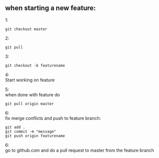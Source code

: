 ## when starting a new feature:
1:
```
git checkout master
```
2:
```
git pull
```
3:
```
git checkout -b featurename
```
4:  
Start working on feature  

5:  
when done with feature do
```
git pull origin master
```
6:  
fix merge conflicts and push to feature branch:
```
git add .
git commit -m "message"
git push origin featurename
```
6:  
go to github.com and do a pull request to master from the feature branch
